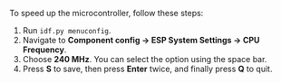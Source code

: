 To speed up the microcontroller, follow these steps:

1. Run `idf.py menuconfig`.
2. Navigate to **Component config -> ESP System Settings -> CPU Frequency**.
3. Choose **240 MHz**. You can select the option using the space bar.
4. Press **S** to save, then press **Enter** twice, and finally press **Q** to quit.
